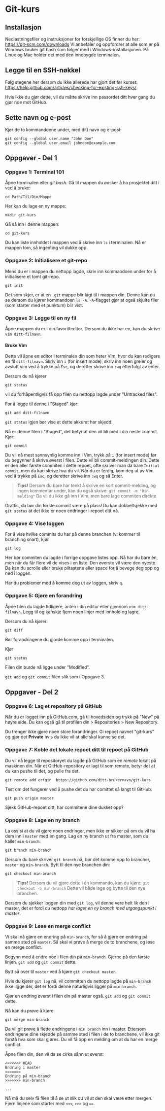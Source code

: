 # Git-kurs

## Installasjon
Nedlastningsfiler og instruksjoner for forskjellige OS finner du her:  https://git-scm.com/downloads Vi anbefaler og oppfordrer at alle som er på Windows bruker git bash som følger med i Windows-installasjonen. På Linux og Mac holder det med den innebygde terminalen.

## Legge til en SSH-nøkkel
Følg stegene her dersom du ikke allerede har gjort det før kurset:
https://help.github.com/articles/checking-for-existing-ssh-keys/

Hvis ikke du gjør dette, vil du måtte skrive inn passordet ditt hver gang du gjør noe mot GitHub.

## Sette navn og e-post
Kjør de to kommandoene under, med ditt navn og e-post:
```
git config --global user.name "John Doe"
git config --global user.email johndoe@example.com
```

## Oppgaver - Del 1
### Oppgave 1: Terminal 101
Åpne terminalen eller *git bash*. Gå til mappen du ønsker å ha prosjektet ditt i ved å bruke:

```
cd Path/Til/Din/Mappe
```

Her kan du lage en ny mappe:
```
mkdir git-kurs
```

Gå så inn i denne mappen:

```
cd git-kurs
```

Du kan liste innholdet i mappen ved å skrive inn `ls` i terminalen. Nå er mappen tom, så ingenting vil dukke opp.

### Oppgave 2: Initialisere et git-repo
Mens du er i mappen du nettopp lagde, skriv inn kommandoen under for å initialisere et tomt git-repo.
```
git init
```

Det som skjer, er at en `.git` mappe blir lagt til i mappen din. Denne kan du se dersom du kjører kommandoen `ls -A`. `-A`-flagget gjør at også skjulte filer (som starter med et punktum) blir vist.

### Oppgave 3: Legge til en ny fil
Åpne mappen du er i din favoritteditor. Dersom du ikke har en, kan du skrive `vim ditt-filnavn`.

#### Bruke Vim
Dette vil åpne en editor i terminalen din som heter Vim, hvor du kan redigere en fil `ditt-filnavn`. Skriv inn `i` (for insert mode), skriv inn noen greier og avslutt vim ved å trykke på `Esc`, og deretter skrive inn `:wq` etterfulgt av enter.


Dersom du nå kjører
```
git status
```
vil du forhåpentligvis få opp filen du nettopp lagde under "Untracked files".

For å legge til denne i "Staged" kjør:
```
git add ditt-filnavn
```

`git status` igjen bør vise at dette akkurat har skjedd.

Nå er denne filen i "Staged", det betyr at den vil bli med i din neste commit. Kjør:

`git commit`

Du vil nå mest sannsynlig komme inn i Vim, trykk på `i` (for insert mode) før du begynner å skrive øverst i filen. Dette vil bli commit-meldingen din. Dette er den aller første commiten i dette repoet, ofte skriver man da bare `Initial commit`, men du kan skrive hva du vil. Når du er ferdig, kom deg ut av Vim ved å trykke på `Esc`, og deretter skrive inn `:wq` og så Enter.

> **Tips!**
Dersom du bare har tenkt å skrive en kort commit-melding, og ingen kommentar under, kan du også skrive:
`
git commit -m "Din melding"
`
Da vil du ikke gå inn i Vim, men bare lage commiten direkte.

Grattis, da bør din første commit være på plass! Du kan dobbeltsjekke med `git status` at det ikke er noen endringer i repoet ditt nå.

### Oppgave 4: Vise loggen
For å vise hvilke commits du har på denne branchen (vi kommer til branching snart), kjør
```
git log
```
Her bør commiten du lagde i forrige oppgave listes opp. Nå har du bare èn, men når du får flere vil de vises i en liste. Den øverste vil være den nyeste. Da kan du scrolle eller bruke piltastene eller space for å bevege deg opp og ned i loggen.

Har du problemer med å komme deg ut av loggen, skriv `q`.

### Oppgave 5: Gjøre en forandring
Åpne filen du lagde tidligere, anten i din editor eller gjennom `vim ditt-filnavn`. Legg til og kanskje fjern noen linjer med innhold og lagre.

Dersom du nå kjører:
```
git diff
```
Bør forandringene du gjorde komme opp i terminalen.

Kjør
```
git status
```

Filen din burde nå ligge under "Modified".

`git add` og `git commit` filen slik som i Oppgave 3.

## Oppgaver - Del 2
### Oppgave 6: Lag et repository på GitHub
Når du er logget inn på GitHub.com, gå til hovedsiden og trykk på "New" på høyre side. Du kan også gå til profilen din > Repositories > New Repository.

Du trenger ikke gjøre noen store forandringer. Gi repoet navnet "git-kurs" og gjør det **Private** hvis du ikke vil at alle skal kunne se det.

### Oppgave 7: Koble det lokale repoet ditt til repoet på GitHub
Du vil nå legge til repositoryet du lagde på GitHub som en *remote* lokalt på maskinen din. Når et GitHub-repository er lagt til som remote, betyr det at du kan pushe til det, og pulle fra det.

```
git remote add origin  https://github.com/ditt-brukernavn/git-kurs
```

Test om det fungerer ved å pushe det du har comittet så langt til GitHub:

```
git push origin master
```
Sjekk GitHub-repoet ditt, har commitene dine dukket opp?

### Oppgave 8: Lage en ny branch
La oss si at du vil gjøre noen endringer, men ikke er sikker på om du vil ha dem inn i `master` med en gang. Lag en ny branch ut fra master, som du kaller `min-branch`:

```
git branch min-branch
```
Dersom du bare skriver `git branch` nå, bør det komme opp to brancher, `master` og `min-branch`. Bytt til den nye branchen din:

```
git checkout min-branch
```

> **Tips!**
Dersom du vil gjøre dette i én kommando, kan du kjøre:
`
git checkout -b min-branch
`
Dette vil både lage og bytte til den nye branchen.

Dersom du sjekker loggen din med `git log`, vil denne vere helt lik den i master, det er fordi du nettopp *har laget en ny branch med utgangspunkt i master*.

### Oppgave 9: Løse en merge conflict
Vi skal nå gjøre en endring på `min-branch`, for så å gjøre en endring på samme sted på `master`. Så skal vi prøve å merge de to branchene, og løse en merge conflict.

Begynn med å endre noe i filen din på `min-branch`. Gjerne på den første linjen. `git add` og `git commit` dette.

Bytt så over til `master` ved å kjøre `git checkout master`.

Hvis du kjører `git log` nå, vil committen du nettopp lagde på `min-branch` ikke ligge der, det er fordi denne naturligvis ligger på `min-branch`.

Gjør en endring øverst i filen din på master også. `git add` og `git commit` dette.

Nå kan du prøve å kjøre
```
git merge min-branch
```
Da vil git prøve å flette endringene i `min branch` inn i master.
Ettersom endringene dine skjedde på samme sted i filen i de to branchene, vil ikke git forstå hva som skal gjøres. Du vil få opp en melding om at du har en merge conflict.

Åpne filen din, den vil da se cirka sånn ut øverst:
```
<<<<<<< HEAD
Endring i master
=======
Endring på min-branch
>>>>>>> min-branch

...
```
Nå må du selv få filen til å se ut slik du vil at den skal være etter mergen. Fjern linjene som starter med `<<<`, `>>>` og `==`.
